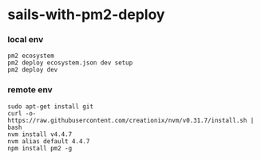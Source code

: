 # sails-with-pm2-deploy

### local env

```
pm2 ecosystem
pm2 deploy ecosystem.json dev setup
pm2 deploy dev
```

### remote env

```
sudo apt-get install git
curl -o- https://raw.githubusercontent.com/creationix/nvm/v0.31.7/install.sh | bash
nvm install v4.4.7
nvm alias default 4.4.7
npm install pm2 -g
```
